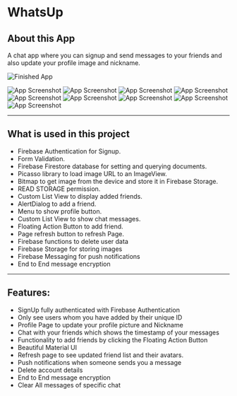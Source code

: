# WhatsUp


## About this App

A chat app where you can signup and send messages to your friends and also update your profile image and nickname.

![Finished App](https://cdn.discordapp.com/attachments/283947045163630593/816209300233256990/20210302_125351.gif)

![App Screenshot](https://cdn.discordapp.com/attachments/283947045163630593/819113705358622760/Screenshot_20210310-120043.jpg?width=297&height=660)
![App Screenshot](https://cdn.discordapp.com/attachments/283947045163630593/819113705161752606/Screenshot_20210310-131009.jpg?width=297&height=660)
![App Screenshot](https://cdn.discordapp.com/attachments/283947045163630593/819113704930279434/Screenshot_20210309-172636.jpg?width=297&height=660)
![App Screenshot](https://cdn.discordapp.com/attachments/283947045163630593/818443062501834762/Screenshot_20210308-161828.jpg?width=297&height=660)
![App Screenshot](https://cdn.discordapp.com/attachments/283947045163630593/818443062283468830/Screenshot_20210308-161820__01.jpg?width=297&height=660)
![App Screenshot](https://cdn.discordapp.com/attachments/283947045163630593/818443061926559765/Screenshot_20210308-161836.jpg?width=297&height=660)
![App Screenshot](https://cdn.discordapp.com/attachments/283947045163630593/816201525197668412/Screenshot_20210302-122312.jpg?width=297&height=660)
![App Screenshot](https://cdn.discordapp.com/attachments/283947045163630593/814192943317254194/Screenshot_20210224-192801.jpg?width=297&height=660)
![App Screenshot](https://cdn.discordapp.com/attachments/283947045163630593/814192942871871508/Screenshot_20210224-192709.jpg?width=297&height=660)


---

## What is used in this project

- Firebase Authentication for Signup.
- Form Validation.
- Firebase Firestore database for setting and querying documents.
- Picasso library to load image URL to an ImageView.
- Bitmap to get image from the device and store it in Firebase Storage.
- READ STORAGE permission.
- Custom List View to display added friends.
- AlertDialog to add a friend.
- Menu to show profile button.
- Custom List View to show chat messages.
- Floating Action Button to add friend.
- Page refresh button to refresh Page.
- Firebase functions to delete user data
- Firebase Storage for storing images
- Firebase Messaging for push notifications
- End to End message encryption



---

## Features:

- SignUp fully authenticated with Firebase Authentication
- Only see users whom you have added by their unique ID
- Profile Page to update your profile picture and Nickname
- Chat with your friends which shows the timestamp of your messages
- Functionality to add friends by clicking the Floating Action Button
- Beautiful Material UI
- Refresh page to see updated friend list and their avatars.
- Push notifications when someone sends you a message
- Delete account details
- End to End message encryption
- Clear All messages of specific chat
